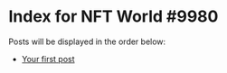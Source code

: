 # Index for NFT World #9980
Posts will be displayed in the order below:

- [Your first post](./001-first.md)

